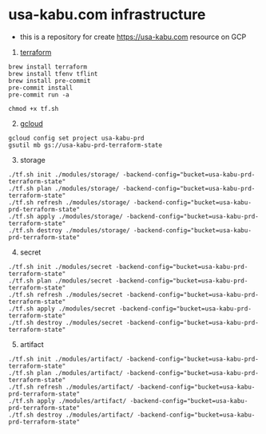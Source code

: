 # usa-kabu.com infrastructure

* this is a repository for create <https://usa-kabu.com> resource on GCP

1. [terraform](https://www.terraform.io/)

```code
brew install terraform
brew install tfenv tflint
brew install pre-commit
pre-commit install
pre-commit run -a

chmod +x tf.sh
```

2. [gcloud](https://cloud.google.com/sdk/docs/install)

```code
gcloud config set project usa-kabu-prd
gsutil mb gs://usa-kabu-prd-terraform-state
```

3. storage

```code
./tf.sh init ./modules/storage/ -backend-config="bucket=usa-kabu-prd-terraform-state"
./tf.sh plan ./modules/storage/ -backend-config="bucket=usa-kabu-prd-terraform-state"
./tf.sh refresh ./modules/storage/ -backend-config="bucket=usa-kabu-prd-terraform-state"
./tf.sh apply ./modules/storage/ -backend-config="bucket=usa-kabu-prd-terraform-state"
./tf.sh destroy ./modules/storage/ -backend-config="bucket=usa-kabu-prd-terraform-state"
```

4. secret

```code
./tf.sh init ./modules/secret -backend-config="bucket=usa-kabu-prd-terraform-state"
./tf.sh plan ./modules/secret -backend-config="bucket=usa-kabu-prd-terraform-state"
./tf.sh refresh ./modules/secret -backend-config="bucket=usa-kabu-prd-terraform-state"
./tf.sh apply ./modules/secret -backend-config="bucket=usa-kabu-prd-terraform-state"
./tf.sh destroy ./modules/secret -backend-config="bucket=usa-kabu-prd-terraform-state"
```

5. artifact

```code
./tf.sh init ./modules/artifact/ -backend-config="bucket=usa-kabu-prd-terraform-state"
./tf.sh plan ./modules/artifact/ -backend-config="bucket=usa-kabu-prd-terraform-state"
./tf.sh refresh ./modules/artifact/ -backend-config="bucket=usa-kabu-prd-terraform-state"
./tf.sh apply ./modules/artifact/ -backend-config="bucket=usa-kabu-prd-terraform-state"
./tf.sh destroy ./modules/artifact/ -backend-config="bucket=usa-kabu-prd-terraform-state"
```

